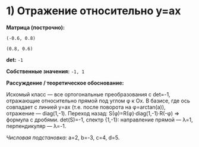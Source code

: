 # 1) Отражение относительно y=ax

**Матрица (построчно):**

`(-0.6, 0.8)`

`(0.8, 0.6)`

**det:** `-1`

**Собственные значения:** `-1, 1`

**Рассуждение / теоретическое обоснование:**

Искомый класс — все ортогональные преобразования с det=-1, отражающие относительно прямой под углом φ к Ox. В базисе, где ось совпадает с линией y=ax (т.е. после поворота на φ=arctan(a)), отражение — diag(1,-1). Переход назад: S(φ)=R(φ)·diag(1,-1)·R(-φ) ⇒ формула с дробями. det(S)=-1, спектр {1,-1}: направление прямой — λ=1, перпендикуляр — λ=-1.

*Числовая подстановка:* a=2, b=-3, c=4, d=5.
